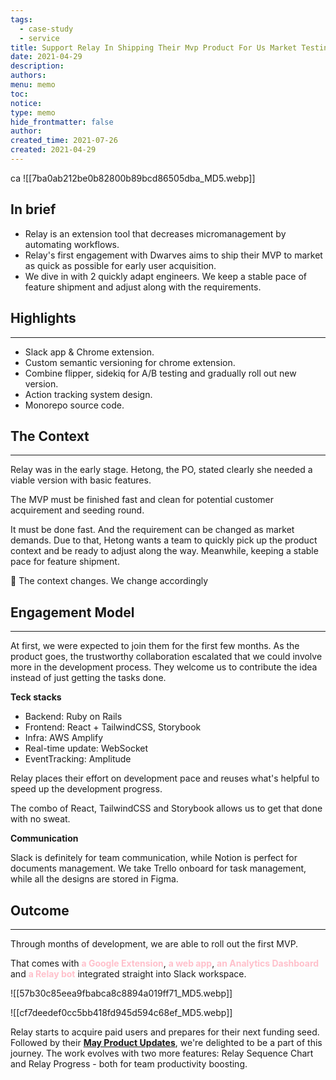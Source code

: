 ```yaml
---
tags:
  - case-study
  - service
title: Support Relay In Shipping Their Mvp Product For Us Market Testing
date: 2021-04-29
description: 
authors: 
menu: memo
toc: 
notice: 
type: memo
hide_frontmatter: false
author: 
created_time: 2021-07-26
created: 2021-04-29
---
```

ca
![[7ba0ab212be0b82800b89bcd86505dba_MD5.webp]]

## In brief

* Relay is an extension tool that decreases micromanagement by automating workflows.
* Relay's first engagement with Dwarves aims to ship their MVP to market as quick as possible for early user acquisition.
* We dive in with 2 quickly adapt engineers. We keep a stable pace of feature shipment and adjust along with the requirements. 

## **Highlights**

---

* Slack app & Chrome extension.
* Custom semantic versioning for chrome extension.
* Combine flipper, sidekiq for A/B testing and gradually roll out new version.
* Action tracking system design.
* Monorepo source code.

## The Context

---

Relay was in the early stage. Hetong, the PO, stated clearly she needed a viable version with basic features.

The MVP must be finished fast and clean for potential customer acquirement and seeding round.

It must be done fast. And the requirement can be changed as market demands. Due to that, Hetong wants a team to quickly pick up the product context and be ready to adjust along the way. Meanwhile, keeping a stable pace for feature shipment.

🔹 The context changes. We change accordingly


## Engagement Model

---

At first, we were expected to join them for the first few months. As the product goes, the trustworthy collaboration escalated that we could involve more in the development process. They welcome us to contribute the idea instead of just getting the tasks done.


**Teck stacks**

<!-- column_list 038f145e-4c23-4f87-a674-de90065491ce -->

<!-- column f578a490-632b-48b2-9567-bf1cc95f79ff -->

* Backend: Ruby on Rails
* Frontend: React + TailwindCSS, Storybook 
* Infra: AWS Amplify
* Real-time update: WebSocket
* EventTracking: Amplitude

<!-- column 1330b672-0d1e-4540-8715-3b38e6eefb3e -->

Relay places their effort on development pace and reuses what's helpful to speed up the development progress. 

The combo of React, TailwindCSS and Storybook allows us to get that done with no sweat.

**Communication**

Slack is definitely for team communication, while Notion is perfect for documents management. 
We take Trello onboard for task management, while all the designs are stored in Figma. 


## **Outcome** 

---

Through months of development, we are able to roll out the first MVP. 

That comes with <span style='color:pink'>**a Google Extension**</span>, <span style='color:pink'>**a web app**</span>, <span style='color:pink'>**an Analytics Dashboard**</span> and <span style='color:pink'>**a Relay bot**</span> integrated straight into Slack workspace.

<!-- column_list 20cbae4a-4ebb-4f4c-a475-56ce8f7a9f42 -->

<!-- column b91d7f4d-86a0-4487-82d0-67183b50821a -->

![[57b30c85eea9fbabca8c8894a019ff71_MD5.webp]]

<!-- column 212e8fb1-17ad-4a84-80c5-c1800e65beab -->

![[cf7deedef0cc5bb418fd945d594c68ef_MD5.webp]]


Relay starts to acquire paid users and prepares for their next funding seed. Followed by their <span style='color:pink'>**[May Product Updates](https://teamrelay.medium.com/relay-product-updates-may-2021-f7b3db7002c5)**</span>, we're delighted to be a part of this journey. The work evolves with two more features: Relay Sequence Chart and Relay Progress - both for team productivity boosting.

